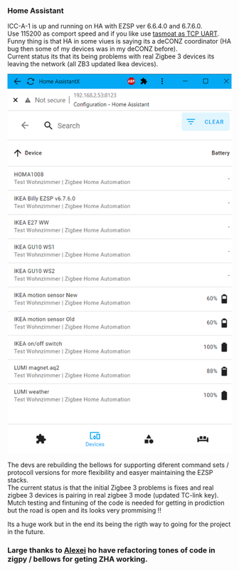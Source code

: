 ### Home Assistant
ICC-A-1 is up and running on HA with EZSP ver 6.6.4.0 and 6.7.6.0.  
Use 115200 as comport speed and if you like use [tasmoat as TCP UART](https://github.com/MattWestb/IKEA-TRADFRI-ICC-A-1-Module/tree/master/Tasmota).  
Funny thing is that HA in some viues is saying its a deCONZ coordinator (HA bug then some of my devices was in my deCONZ before).  
Current status its that its being problems with real Zigbee 3 devices its leaving the network (all ZB3 updated Ikea devices).  
   
[<img src="ICC-A-1HA6640C.png" alt="HA and ICC-A-1 EZSP v 6.6.4.0" width="512">](ICC-A-1HA6640C.png)  

The devs are rebuilding the bellows for supporting diferent command sets / protocoll versions for more flexibility and easyer maintaining the EZSP stacks.   
The current status is that the initial Zigbee 3 problems is fixes and real zigbee 3 devices is pairing in real zigbee 3 mode (updated TC-link key). Mutch testing and fintuning of the code is needed for getting in prodiction but the road is open and its looks very prommising !!

Its a huge work but in the end its being the rigth way to going for the project in the future.

### Large thanks to [Alexei](https://github.com/Adminiuga) ho have refactoring tones of code in zigpy / bellows for geting ZHA working.
